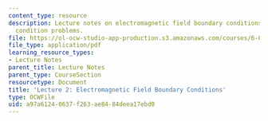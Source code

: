 ```yaml
---
content_type: resource
description: Lecture notes on electromagnetic field boundary conditions and boundary
  condition problems.
file: https://ol-ocw-studio-app-production.s3.amazonaws.com/courses/6-013-electromagnetics-and-applications-fall-2005/a97a61240637f263ae8484deea17ebd0_lec2.pdf
file_type: application/pdf
learning_resource_types:
- Lecture Notes
parent_title: Lecture Notes
parent_type: CourseSection
resourcetype: Document
title: 'Lecture 2: Electromagnetic Field Boundary Conditions'
type: OCWFile
uid: a97a6124-0637-f263-ae84-84deea17ebd0
---
```

